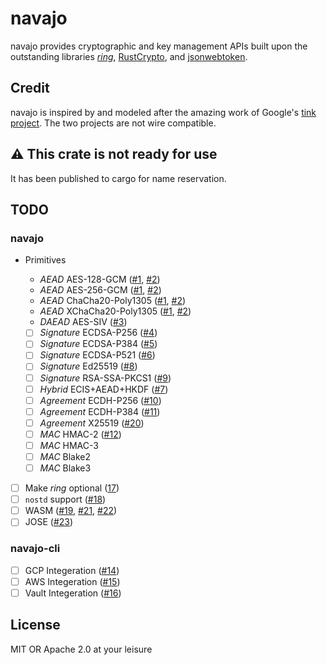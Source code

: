 # navajo

navajo provides cryptographic and key management APIs built upon the outstanding
libraries [_ring_](https://github.com/briansmith/ring),
[RustCrypto](https://github.com/RustCrypto), and
[jsonwebtoken](https://github.com/Keats/jsonwebtoken).

## Credit

navajo is inspired by and modeled after the amazing work of Google's [tink
project](https://github.com/google/tink). The two projects are not wire
compatible.

## ⚠️ This crate is not ready for use

It has been published to cargo for name reservation.

## TODO

### navajo

-   Primitives

    -   _AEAD_ AES-128-GCM ([#1](https://github.com/chanced/navajo/issues/1), [#2](https://github.com/chanced/navajo/issues/2))
    -   _AEAD_ AES-256-GCM ([#1](https://github.com/chanced/navajo/issues/1), [#2](https://github.com/chanced/navajo/issues/2))
    -   _AEAD_ ChaCha20-Poly1305 ([#1](https://github.com/chanced/navajo/issues/1), [#2](https://github.com/chanced/navajo/issues/2))
    -   _AEAD_ XChaCha20-Poly1305 ([#1](https://github.com/chanced/navajo/issues/1), [#2](https://github.com/chanced/navajo/issues/2))
    -   _DAEAD_ AES-SIV ([#3](https://github.com/chanced/navajo/issues/3))
    -   [ ] _Signature_ ECDSA-P256 ([#4](https://github.com/chanced/navajo/issues/4))
    -   [ ] _Signature_ ECDSA-P384 ([#5](https://github.com/chanced/navajo/issues/5))
    -   [ ] _Signature_ ECDSA-P521 ([#6](https://github.com/chanced/navajo/issues/6))
    -   [ ] _Signature_ Ed25519 ([#8](https://github.com/chanced/navajo/issues/8))
    -   [ ] _Signature_ RSA-SSA-PKCS1 ([#9](https://github.com/chanced/navajo/issues/9))
    -   [ ] _Hybrid_ ECIS+AEAD+HKDF ([#7](https://github.com/chanced/navajo/issues/7))
    -   [ ] _Agreement_ ECDH-P256 ([#10](https://github.com/chanced/navajo/issues/10))
    -   [ ] _Agreement_ ECDH-P384 ([#11](https://github.com/chanced/navajo/issues/11))
    -   [ ] _Agreement_ X25519 ([#20](https://github.com/chanced/navajo/issues/20))
    -   [ ] _MAC_ HMAC-2 ([#12](https://github.com/chanced/navajo/issues/12))
    -   [ ] _MAC_ HMAC-3
    -   [ ] _MAC_ Blake2
    -   [ ] _MAC_ Blake3 
        
-   [ ] Make _ring_ optional ([17](https://github.com/chanced/navajo/issues/17))
-   [ ] `nostd` support ([#18](https://github.com/chanced/navajo/issues/18))
-   [ ] WASM ([#19](https://github.com/chanced/navajo/issues/19), [#21](https://github.com/chanced/navajo/issues/21), [#22](https://github.com/chanced/navajo/issues/13))
-   [ ] JOSE ([#23](https://github.com/chanced/navajo/issues/23))

### navajo-cli

-   [ ] GCP Integeration ([#14](https://github.com/chanced/navajo/issues/14))
-   [ ] AWS Integeration ([#15](https://github.com/chanced/navajo/issues/15))
-   [ ] Vault Integeration ([#16](https://github.com/chanced/navajo/issues/16))

## License

MIT OR Apache 2.0 at your leisure
